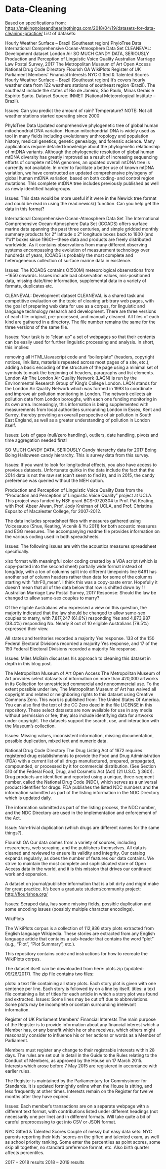 # Data-Cleaning
Based on specifications from: https://makingnoiseandhearingthings.com/2018/04/19/datasets-for-data-cleaning-practice/
List of datasets:

Hourly Weather Surface – Brazil (Southeast region)
PhyloTree Data
International Comprehensive Ocean-Atmosphere Data Set
CLEANEVAL: Development dataset
London Air
SO MUCH CANDY DATA, SERIOUSLY
Production and Perception of Linguistic Voice Quality
Australian Marriage Law Postal Survey, 2017
The Metropolitan Museum of Art Open Access
National Drug Code Directory
Flourish OA
WikiPlots
Register of UK Parliament Members’ Financial Interests
NYC Gifted & Talented Scores
Hourly Weather Surface – Brazil (Southeast region)
It’s covers hourly weather data from 122 weathers stations of southeast region (Brazil). The southeast include the states of Rio de Janeiro, São Paulo, Minas Gerais e Espirito Santo. Dataset Source: INMET (National Meteorological Institute – Brazil).

Issues: Can you predict the amount of rain? Temperature? NOTE: Not all weather stations started operating since 2000

PhyloTree Data
Updated comprehensive phylogenetic tree of global human mitochondrial DNA variation. Human mitochondrial DNA is widely used as tool in many fields including evolutionary anthropology and population history, medical genetics, genetic genealogy, and forensic science. Many applications require detailed knowledge about the phylogenetic relationship of mtDNA variants. Although the phylogenetic resolution of global human mtDNA diversity has greatly improved as a result of increasing sequencing efforts of complete mtDNA genomes, an updated overall mtDNA tree is currently not available. In order to facilitate a better use of known mtDNA variation, we have constructed an updated comprehensive phylogeny of global human mtDNA variation, based on both coding‐ and control region mutations. This complete mtDNA tree includes previously published as well as newly identified haplogroups.

Issues: This data would be more useful if it were in the Newick tree format and could be read in using the read.newick() function. Can you help get the data in this format?

International Comprehensive Ocean-Atmosphere Data Set
The International Comprehensive Ocean-Atmosphere Data Set (ICOADS) offers surface marine data spanning the past three centuries, and simple gridded monthly summary products for 2° latitude x 2° longitude boxes back to 1800 (and 1°x1° boxes since 1960)—these data and products are freely distributed worldwide. As it contains observations from many different observing systems encompassing the evolution of measurement technology over hundreds of years, ICOADS is probably the most complete and heterogeneous collection of surface marine data in existence.

Issues: The ICOADS contains O(500M) meteorological observations from ~1650 onwards. Issues include bad observation values, mis-positioned data, missing date/time information, supplemental data in a variety of formats, duplicates etc.

CLEANEVAL: Development dataset
CLEANEVAL is a shared task and competitive evaluation on the topic of cleaning arbitrary web pages, with the goal of preparing web data for use as a corpus, for linguistic and language technology research and development. There are three versions of each file: original, pre-processed, and manually cleaned. All files of each kind are gathered in a directory. The file number remains the same for the three versions of the same file.

Issues: Your task is to “clean up” a set of webpages so that their contents can be easily used for further linguistic processing and analysis. In short, this implies:

removing all HTML/Javascript code and “boilerplate” (headers, copyright notices, link lists, materials repeated across most pages of a site, etc.);
adding a basic encoding of the structure of the page using a minimal set of symbols to mark the beginning of headers, paragraphs and list elements.
London Air
The London Air Quality Network (LAQN) is run by the Environmental Research Group of King’s College London. LAQN stands for the London Air Quality Network which was formed in 1993 to coordinate and improve air pollution monitoring in London. The network collects air pollution data from London boroughs, with each one funding monitoring in its own area. Increasingly, this information is being supplemented with measurements from local authorities surrounding London in Essex, Kent and Surrey, thereby providing an overall perspective of air pollution in South East England, as well as a greater understanding of pollution in London itself.

Issues: Lots of gaps (null/zero handling), outliers, date handling, pivots and time aggregation needed first!

SO MUCH CANDY DATA, SERIOUSLY
Candy hierarchy data for 2017 Boing Boing Halloween candy hierarchy. This is survey data from this survey.

Issues: If you want to look for longitudinal effects, you also have access to previous datasets. Unfortunate quirks in the data include the fact that the 2014 data is not the raw set (can’t seem to find it), and in 2015, the candy preference was queried without the MEH option.

Production and Perception of Linguistic Voice Quality
Data from the “Production and Perception of Linguistic Voice Quality” project at UCLA. This project was funded by NSF grant BCS-0720304 to Prof. Pat Keating, with Prof. Abeer Alwan, Prof. Jody Kreiman of UCLA, and Prof. Christina Esposito of Macalester College, for 2007-2012.

The data includes spreadsheet files with measures gathered using Voicesauce (Shue, Keating, Vicenik & Yu 2011) for both acoustic measures and EGG measures. The accompanying readme file provides information on the various coding used in both spreadsheets.

Issues: The following issues are with the acoustics measures spreadsheet specifically.

xlsx format with meaningful color coding created by a VBA script (which is copy-pasted into the second sheet)
partially wide format instead of long/tidy, with a ton of columns split into different timepoints
line 6461 has another set of column headers rather than data for some of the columns starting with “shrF0_mean”. I think this was a copy-paste error. Hopefully it doesn’t mean that all of the data below that row is shifted down by 1!
Australian Marriage Law Postal Survey, 2017
Response: Should the law be changed to allow same-sex couples to marry?

Of the eligible Australians who expressed a view on this question, the majority indicated that the law should be changed to allow same-sex couples to marry, with 7,817,247 (61.6%) responding Yes and 4,873,987 (38.4%) responding No. Nearly 8 out of 10 eligible Australians (79.5%) expressed their view.

All states and territories recorded a majority Yes response. 133 of the 150 Federal Electoral Divisions recorded a majority Yes response, and 17 of the 150 Federal Electoral Divisions recorded a majority No response.

Issues: Miles McBain discusses his approach to cleaning this dataset in depth in this blog post.

The Metropolitan Museum of Art Open Access
The Metropolitan Museum of Art provides select datasets of information on more than 420,000 artworks in its Collection for unrestricted commercial and noncommercial use. To the extent possible under law, The Metropolitan Museum of Art has waived all copyright and related or neighboring rights to this dataset using Creative Commons Zero. This work is published from: The United States Of America. You can also find the text of the CC Zero deed in the file LICENSE in this repository. These select datasets are now available for use in any media without permission or fee; they also include identifying data for artworks under copyright. The datasets support the search, use, and interaction with the Museum’s collection.

Issues: Missing values, inconsistent information, missing documentation, possible duplication, mixed text and numeric data.

National Drug Code Directory
The Drug Listing Act of 1972 requires registered drug establishments to provide the Food and Drug Administration (FDA) with a current list of all drugs manufactured, prepared, propagated, compounded, or processed by it for commercial distribution. (See Section 510 of the Federal Food, Drug, and Cosmetic Act (Act) (21 U.S.C. § 360)). Drug products are identified and reported using a unique, three-segment number, called the National Drug Code (NDC), which serves as a universal product identifier for drugs. FDA publishes the listed NDC numbers and the information submitted as part of the listing information in the NDC Directory which is updated daily.

The information submitted as part of the listing process, the NDC number, and the NDC Directory are used in the implementation and enforcement of the Act.

Issue: Non-trivial duplication (which drugs are different names for the same things?).

Flourish OA
Our data comes from a variety of sources, including researchers, web scraping, and the publishers themselves. All data is cleaned and reviewed to ensure its validity and integrity. Our catalog expands regularly, as does the number of features our data contains. We strive to maintain the most complete and sophisticated store of Open Access data in the world, and it is this mission that drives our continued work and expansion.

A dataset on journal/publisher information that is a bit dirty and might make for great practice. It’s been a graduate student/community project: http://flourishoa.org/

Issues: Scraped data, has some missing fields, possible duplication and some encoding issues (possibly multiple character encodings).

WikiPlots
 

The WikiPlots corpus is a collection of 112,936 story plots extracted from English language Wikipedia. These stories are extracted from any English language article that contains a sub-header that contains the word “plot” (e.g., “Plot”, “Plot Summary”, etc.).

This repository contains code and instructions for how to recreate the WikiPlots corpus.

The dataset itself can be downloaded from here: plots.zip (updated: 09/26/2017). The zip file contains two files:

plots: a text file containing all story plots. Each story plot is given with one sentence per line. Each story is followed by on a line by itself.
titles: a text file containing a list of titles for each article in which a story plot was found and extracted.
Issues: Some lines may be cut off due to abbreviations. Some plots may be incomplete or contain surrounding irrelevant information.

Register of UK Parliament Members’ Financial Interests
The main purpose of the Register is to provide information about any financial interest which a Member has, or any benefit which he or she receives, which others might reasonably consider to influence his or her actions or words as a Member of Parliament.

Members must register any change to their registrable interests within 28 days. The rules are set out in detail in the Guide to the Rules relating to the Conduct of Members, as approved by the House on 17 March 2015. Interests which arose before 7 May 2015 are registered in accordance with earlier rules.

The Register is maintained by the Parliamentary for Commissioner for Standards. It is updated fortnightly online when the House is sitting, and less frequently at other times. Interests remain on the Register for twelve months after they have expired.


Issues: Each member’s transactions are on a separate webpage with a different text format, with contributions listed under different headings (not necessarily one per line) and in different formats. Will take quite a bit of careful preprocessing to get into CSV or JSON format.

NYC Gifted & Talented Scores
Couple of messy but easy data sets: NYC parents reporting their kids’ scores on the gifted and talented exam, as well as school priority ranking. Some enter the percentiles as point scores, some skip all together, no standard preference format, etc. Also birth quarter affects percentiles.

2017 – 2018 results
2018 – 2019 results
